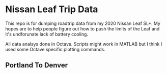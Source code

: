 # Nissan Leaf Trip Data

This repo is for dumping roadtrip data from my 2020 Nissan Leaf SL+. My hopes are to help people figure out how to push the limits of the Leaf and it's undforunate lack of battery cooling. 

All data analsys done in Octave. Scripts might work in MATLAB but I think I used some Octave specific plotting commands.

## Portland To Denver
